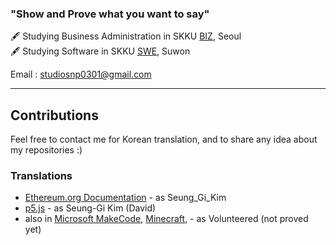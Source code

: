 ### "Show and Prove what you want to say"
<div align=right> 

<!---
[![Hits](https://hits.seeyoufarm.com/api/count/incr/badge.svg?url=https%3A%2F%2Fgithub.com%2FSNP0301&count_bg=%2359A6FF&title_bg=%23555555&icon=&icon_color=%23E7E7E7&title=Today+%2F+Total&edge_flat=false)](https://hits.seeyoufarm.com)
--->

<div align = left>

🖋 Studying Business Administration in SKKU [BIZ](https://biz.skku.edu/eng_bizskk/index.do), Seoul <br>
🖋 Studying Software in SKKU [SWE](https://cs.skku.edu/en), Suwon <br>

Email : [studiosnp0301@gmail.com](studiosnp0301@gmail.com)

-----
## Contributions
Feel free to contact me for Korean translation, and to share any idea about my repositories :)
### Translations
- [Ethereum.org Documentation](https://ethereum.org/en/contributing/translation-program/contributors/) - as Seung_Gi_Kim
- [p5.js](https://github.com/processing/p5.js/blob/main/README.md) - as Seung-Gi Kim (David)
- also in [Microsoft MakeCode](https://www.microsoft.com/en-us/makecode), [Minecraft](https://www.minecraft.net/ko-kr), - as Volunteered (not proved yet)
